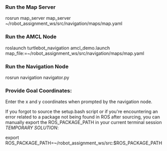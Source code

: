 ### Run the Map Server
rosrun map_server map_server ~/robot_assignment_ws/src/navigation/maps/map.yaml 

### Run the AMCL Node
roslaunch turtlebot_navigation amcl_demo.launch map_file:=~/robot_assignment_ws/src/navigation/maps/map.yaml 

### Run the Navigation Node
rosrun navigation navigator.py

### Provide Goal Coordinates:
Enter the x and y coordinates when prompted by the navigation node.


If you forgot to source the setup.bash script or if you're encountering an error related to a package not being found in ROS after sourcing, you can manually export the ROS_PACKAGE_PATH in your current terminal session *TEMPORARY SOLUTION*:

export ROS_PACKAGE_PATH=~/robot_assignment_ws/src:$ROS_PACKAGE_PATH
